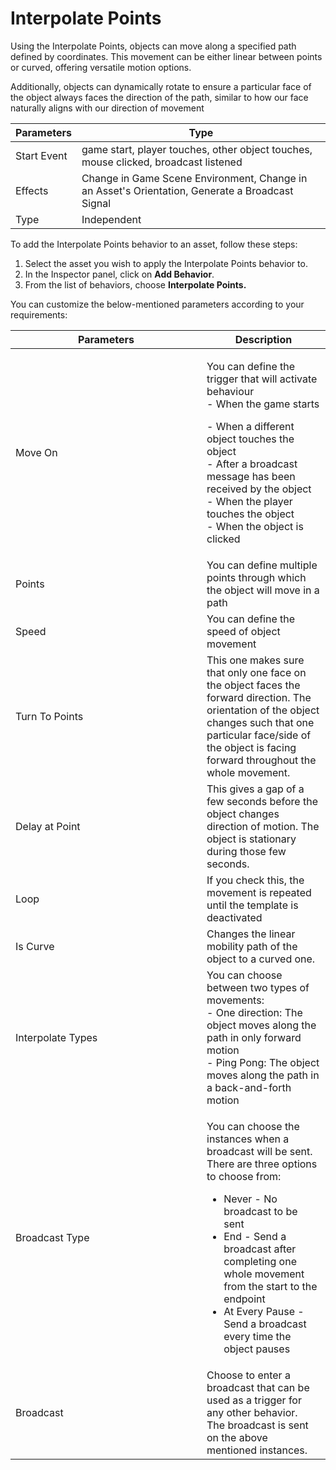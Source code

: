 # Interpolate Points

Using the Interpolate Points, objects can move along a specified path defined by coordinates. This movement can be either linear between points or curved, offering versatile motion options.&#x20;

Additionally, objects can dynamically rotate to ensure a particular face of the object always faces the direction of the path, similar to how our face naturally aligns with our direction of movement

| Parameters  | Type                                                                                            |
| ----------- | ----------------------------------------------------------------------------------------------- |
| Start Event | game start, player touches, other object touches, mouse clicked, broadcast listened             |
| Effects     | Change in Game Scene Environment, Change in an Asset's Orientation, Generate a Broadcast Signal |
| Type        | Independent                                                                                     |

To add the Interpolate Points behavior to an asset, follow these steps:

1. Select the asset you wish to apply the Interpolate Points behavior to.
2. In the Inspector panel, click on **Add Behavior**.
3. From the list of behaviors, choose **Interpolate Points.**

You can customize the below-mentioned parameters according to your requirements:

<table><thead><tr><th width="290">Parameters</th><th>Description</th></tr></thead><tbody><tr><td>Move On</td><td><p>You can define the trigger that will activate behaviour<br>- When the game starts </p><p>- When a different object touches the object<br>- After a broadcast message has been received by the object<br>- When the player touches the object<br>- When the object is clicked </p></td></tr><tr><td>Points</td><td>You can define multiple points through which the object will move in a path</td></tr><tr><td>Speed</td><td>You can define the speed of object movement</td></tr><tr><td>Turn To Points</td><td>This one makes sure that  only one face on the object faces the forward direction. The orientation of the object changes such that one particular face/side of the object is facing forward throughout the whole movement.</td></tr><tr><td>Delay at Point</td><td>This gives a gap of  a few seconds before the object changes direction of motion. The object is stationary   during those few seconds.</td></tr><tr><td>Loop</td><td>If you check this, the movement is repeated until the template is deactivated</td></tr><tr><td>Is Curve</td><td>Changes the linear mobility path of the object to a  curved one.</td></tr><tr><td>Interpolate Types</td><td>You can choose between two types of movements:<br>- One direction: The object moves along the path in only forward motion<br>- Ping Pong: The object moves along the path in a back-and-forth motion</td></tr><tr><td>Broadcast Type</td><td><p>You can choose the instances when a broadcast will be sent. There are three options to choose from:</p><ul><li>Never - No broadcast to be sent</li><li>End - Send a broadcast after completing one whole movement from the start to the endpoint</li><li>At Every Pause - Send a broadcast every time the object pauses</li></ul></td></tr><tr><td>Broadcast</td><td>Choose to enter a broadcast that can be used as a trigger for any other behavior. <br>The broadcast is sent on the above mentioned instances.</td></tr></tbody></table>
